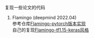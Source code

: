 复现一些论文的代码  
1. Flamingo (deepmind 2022.04)  
参考仓库[Flamingo-pytorch版本实现](https://github.com/lucidrains/flamingo-pytorch)  
自己的复现[Flamingo-tf1.15-keras风格](/flamingo/)  